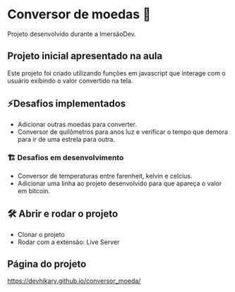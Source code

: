 # Conversor de moedas 💱
Projeto desenvolvido durante a ImersãoDev.

## Projeto inicial apresentado na aula
Este projeto foi criado utilizando funções em javascript que interage com o usuário exibindo o valor convertido na tela.

## ⚡Desafios implementados
- Adicionar outras moedas para converter.
- Conversor de quilômetros para anos luz e verificar o tempo que demora para ir de uma estrela para outra.
### 🏗️ Desafios em desenvolvimento
- Conversor de temperaturas entre farenheit, kelvin e celcius.
- Adicionar uma linha ao projeto desenvolvido para que apareça o valor em bitcoin.

## 🛠️ Abrir e rodar o projeto

- Clonar o projeto
- Rodar com a extensão: Live Server

## Página do projeto
https://devhikary.github.io/conversor_moeda/
